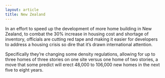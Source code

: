 ```yaml
---
layout: article
title: New Zealand
---
```

In an effort to speed up the development of more home building in New Zealand, to combat the 30% increase in housing cost and shortage of inventory, officials are cutting red tape and making it easier for developers to address a housing crisis so dire that it’s drawn international attention.

Specifically they’re changing some density regulations, allowing for up to three homes of three stories on one site versus one home of two stories, a move that some predict will erect 48,000 to 106,000 new homes in the next five to eight years.